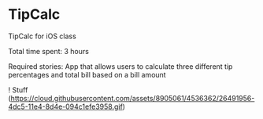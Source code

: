 TipCalc
=======

TipCalc for iOS class

Total time spent: 3 hours

Required stories: App that allows users to calculate three different tip percentages and total bill based on a bill amount

! Stuff (https://cloud.githubusercontent.com/assets/8905061/4536362/26491956-4dc5-11e4-8d4e-094c1efe3958.gif)
